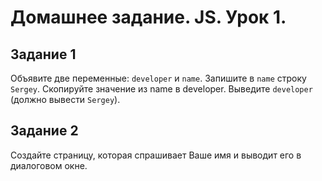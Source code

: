 # Домашнее задание. JS. Урок 1.

## Задание 1

Объявите две переменные: `developer` и `name`.
Запишите в `name` строку `Sergey`.
Скопируйте значение из name в developer.
Выведите `developer` (должно вывести `Sergey`).

## Задание 2

Создайте страницу, которая спрашивает Ваше имя и выводит его в диалоговом окне.
